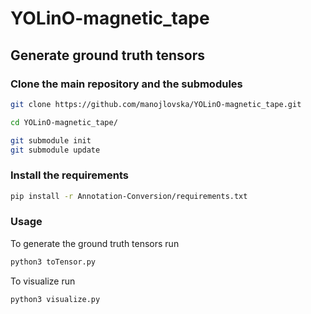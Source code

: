 # YOLinO-magnetic_tape
## Generate ground truth tensors

### Clone the main repository and the submodules
   ```sh
   git clone https://github.com/manojlovska/YOLinO-magnetic_tape.git
   ```
   ```sh
   cd YOLinO-magnetic_tape/
   ```
   ```sh
   git submodule init
   git submodule update
   ```
### Install the requirements
   ```sh
   pip install -r Annotation-Conversion/requirements.txt
   ```
### Usage
To generate the ground truth tensors run
   ```sh
   python3 toTensor.py
   ```
To visualize run
   ```sh
   python3 visualize.py
   ```
